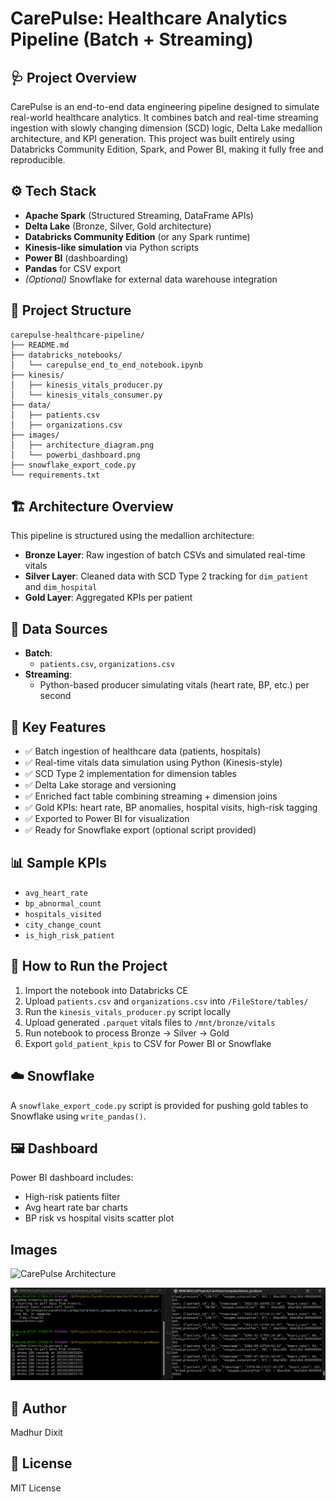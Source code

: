 # CarePulse: Healthcare Analytics Pipeline (Batch + Streaming)

## 🩺 Project Overview
CarePulse is an end-to-end data engineering pipeline designed to simulate real-world healthcare analytics. It combines batch and real-time streaming ingestion with slowly changing dimension (SCD) logic, Delta Lake medallion architecture, and KPI generation. This project was built entirely using Databricks Community Edition, Spark, and Power BI, making it fully free and reproducible.

## ⚙️ Tech Stack
- **Apache Spark** (Structured Streaming, DataFrame APIs)
- **Delta Lake** (Bronze, Silver, Gold architecture)
- **Databricks Community Edition** (or any Spark runtime)
- **Kinesis-like simulation** via Python scripts
- **Power BI** (dashboarding)
- **Pandas** for CSV export
- *(Optional)* Snowflake for external data warehouse integration

## 📂 Project Structure
```
carepulse-healthcare-pipeline/
├── README.md
├── databricks_notebooks/
│   └── carepulse_end_to_end_notebook.ipynb
├── kinesis/
│   ├── kinesis_vitals_producer.py
│   └── kinesis_vitals_consumer.py
├── data/
│   ├── patients.csv
│   ├── organizations.csv
├── images/
│   ├── architecture_diagram.png
│   └── powerbi_dashboard.png
├── snowflake_export_code.py 
└── requirements.txt

```

## 🏗️ Architecture Overview
This pipeline is structured using the medallion architecture:

- **Bronze Layer**: Raw ingestion of batch CSVs and simulated real-time vitals
- **Silver Layer**: Cleaned data with SCD Type 2 tracking for `dim_patient` and `dim_hospital`
- **Gold Layer**: Aggregated KPIs per patient

## 🔄 Data Sources
- **Batch**:
  - `patients.csv`, `organizations.csv`
- **Streaming**:
  - Python-based producer simulating vitals (heart rate, BP, etc.) per second

## 🧠 Key Features
- ✅ Batch ingestion of healthcare data (patients, hospitals)
- ✅ Real-time vitals data simulation using Python (Kinesis-style)
- ✅ SCD Type 2 implementation for dimension tables
- ✅ Delta Lake storage and versioning
- ✅ Enriched fact table combining streaming + dimension joins
- ✅ Gold KPIs: heart rate, BP anomalies, hospital visits, high-risk tagging
- ✅ Exported to Power BI for visualization
- ✅ Ready for Snowflake export (optional script provided)

## 📊 Sample KPIs
- `avg_heart_rate`
- `bp_abnormal_count`
- `hospitals_visited`
- `city_change_count`
- `is_high_risk_patient`

## 🚀 How to Run the Project
1. Import the notebook into Databricks CE
2. Upload `patients.csv` and `organizations.csv` into `/FileStore/tables/`
3. Run the `kinesis_vitals_producer.py` script locally
4. Upload generated `.parquet` vitals files to `/mnt/bronze/vitals`
5. Run notebook to process Bronze → Silver → Gold
6. Export `gold_patient_kpis` to CSV for Power BI or Snowflake

## ☁️ Snowflake
A `snowflake_export_code.py` script is provided for pushing gold tables to Snowflake using `write_pandas()`.

## 🖼️ Dashboard
Power BI dashboard includes:
- High-risk patients filter
- Avg heart rate bar charts
- BP risk vs hospital visits scatter plot
  
## Images

![CarePulse Architecture](images/architecture_diagram.png)

![Real-time streaming: producers and consumers](images/real-time-streaming.png)

## 📝 Author
Madhur Dixit

## 📌 License
MIT License
